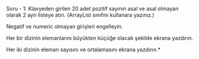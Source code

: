 Soru - 1: Klavyeden girilen 20 adet pozitif sayının asal ve asal olmayan olarak 2 ayrı listeye atın. (ArrayList sınıfını kullanara yazınız.) 

Negatif ve numeric olmayan girişleri engelleyin.

Her bir dizinin elemanlarını büyükten küçüğe olacak şekilde ekrana yazdırın.

Her iki dizinin eleman sayısını ve ortalamasını ekrana yazdırın.*
